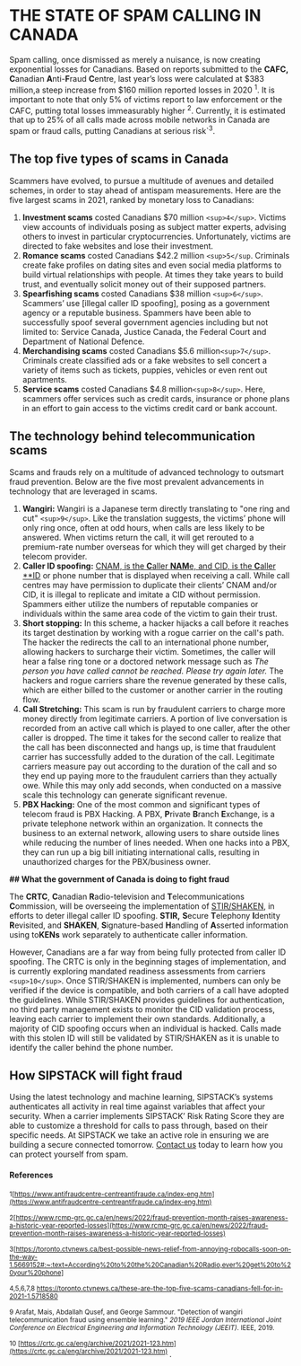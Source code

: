 # THE STATE OF SPAM CALLING IN CANADA
Spam calling, once dismissed as merely a nuisance, is now creating exponential losses for Canadians. Based on reports submitted to the **CAFC, C**anadian **A**nti-**F**raud **C**entre, last year’s loss were calculated at $383 million,a steep increase from $160 million reported losses in 2020 <sup>1</sup>. It is important to note that only 5% of victims report to law enforcement or the CAFC, putting total losses immeasurably higher <sup>2</sup>. Currently, it is estimated that up to 25% of all calls made across mobile networks in Canada are spam or fraud calls, putting Canadians at serious risk`<sup>3</sup>.

## The top five types of scams in Canada
Scammers have evolved, to pursue a multitude of avenues and detailed schemes, in order to stay ahead of antispam measurements. Here are the five largest scams in 2021, ranked by monetary loss to Canadians:

1.  **Investment scams** costed Canadians $70 million `<sup>4</sup>`. Victims view accounts of individuals posing as subject matter experts, advising others to invest in particular cryptocurrencies. Unfortunately, victims are directed to fake websites and lose their investment.
2.  **Romance scams** costed Canadians $42.2 million `<sup>5</sup`. Criminals create fake profiles on dating sites and even social media platforms to build virtual relationships with people. At times they take years to build trust, and eventually solicit money out of their supposed partners.
3.  **Spearfishing scams** costed Canadians $38 million `<sup>6</sup>`. Scammers’ use [illegal caller ID spoofing], posing as  a government agency or a reputable business. Spammers have been  able to successfully spoof several government agencies including but not limited to: Service Canada, Justice Canada, the Federal Court and Department of National Defence.
4.  **Merchandising scams** costed Canadians $5.6 million`<sup>7</sup>`. Criminals create classified ads or a fake websites to sell concert a variety of items such as tickets, puppies, vehicles or even rent out apartments.
5.  **Service scams** costed Canadians $4.8 million`<sup>8</sup>`. Here, scammers offer services such as credit cards, insurance or phone plans in an effort to gain access to the victims credit card or bank account.

## **The technology behind telecommunication scams**

Scams and frauds rely on a multitude of advanced technology to outsmart fraud prevention. Below are the five most prevalent advancements in technology that are leveraged in scams.

1.  **Wangiri:** Wangiri is a Japanese term directly translating to "one ring and cut" `<sup>9</sup>`. Like the translation suggests, the victims’ phone will only ring once, often at odd hours, when calls are less likely to be answered. When victims return the call, it will get rerouted to a premium-rate number overseas for which they will get charged by their telecom provider.
2.  **Caller ID spoofing:** [CNAM, is the **C**aller **NAM**e, and CID, is the **C**aller **ID](%5Bhttps://www.sipstack.com/resources/knowledge-base/general/what-is-cnam%5D)  or phone number that is displayed when receiving a call. While call centres may have permission to duplicate their clients’ CNAM and/or CID, it is illegal to replicate and imitate a CID without permission. Spammers either utilize the numbers of reputable companies or individuals within the same area code of the victim to gain their trust.
3.  **Short stopping:** In this scheme, a hacker hijacks a call before it reaches its target destination by working with a rogue carrier on the call's path. The hacker the redirects the call to an international phone number, allowing hackers to surcharge their victim. Sometimes, the caller will hear a false ring tone or a doctored network message such as _The person you have called cannot be reached. Please try again later._ The hackers and rogue carriers share the revenue generated by these calls, which are either billed to the customer or another carrier in the routing flow.
4.  **Call Stretching:** This scam is run by fraudulent carriers to charge more money directly from legitimate carriers. A portion of live conversation is recorded from an active call which is played to one caller, after the other caller is dropped. The time it takes for the second caller to realize that the call has been disconnected and hangs up, is time that fraudulent carrier has successfully added to the duration of the call. Legitimate carriers measure pay out according to the duration of the call and so they end up paying more to the fraudulent carriers than they actually owe. While this may only add seconds, when conducted on a massive scale this technology can generate significant revenue.
5.  **PBX Hacking:** One of the most common and significant types of telecom fraud is PBX Hacking. A PBX, **P**rivate **B**ranch **E**xchange, is a private telephone network within an organization. It connects the business to an external network, allowing users to share outside lines while reducing the number of lines needed. When one hacks into a PBX, they can run up a big bill initiating international calls, resulting in unauthorized charges for the PBX/business owner.

**## What the government of Canada is doing to fight fraud**

The **CRTC**, **C**anadian **R**adio-television and **T**elecommunications **C**ommission, will be overseeing the implementation of [STIR/SHAKEN](https://www.sipstack.com/resources/knowledge-base/regulatory/what-is-stir-shaken%5D), in efforts to deter illegal caller ID spoofing. **STIR,** **S**ecure **T**elephony **I**dentity **R**evisited, and **SHAKEN**, **S**ignature-based **H**andling of **A**sserted information using to**KENs** work separately to authenticate caller information.

However, Canadians are a far way from being fully protected from caller ID spoofing. The CRTC is only in the beginning stages of implementation, and is currently exploring mandated readiness assessments from carriers `<sup>10</sup>`. Once STIR/SHAKEN is implemented, numbers can only be verified if the device is compatible, and both carriers of a call have adopted the guidelines. While STIR/SHAKEN provides guidelines for authentication, no third party management exists to monitor the CID validation process, leaving each carrier to implement their own standards. Additionally, a majority of CID spoofing occurs when an individual is hacked. Calls made with this stolen ID will still be validated by STIR/SHAKEN as it is unable to identify the caller behind the phone number.

## **How SIPSTACK will fight fraud**

Using the latest technology and machine learning, SIPSTACK’s systems authenticates all activity in real time against variables that affect your security. When a carrier implements SIPSTACK’ Risk Rating Score they are able to customize a threshold for calls to pass through, based on their specific needs. At SIPSTACK we take an active role in ensuring we are building a secure connected tomorrow.  [Contact us](https://www.sipstack.com/contact/us) today to learn how you can protect yourself from spam. 


#### References

<sup>1[https://www.antifraudcentre-centreantifraude.ca/index-eng.htm](https://www.antifraudcentre-centreantifraude.ca/index-eng.htm)</sup>

<sup> 2[https://www.rcmp-grc.gc.ca/en/news/2022/fraud-prevention-month-raises-awareness-a-historic-year-reported-losses](https://www.rcmp-grc.gc.ca/en/news/2022/fraud-prevention-month-raises-awareness-a-historic-year-reported-losses)</sup>

<sup>3[https://toronto.ctvnews.ca/best-possible-news-relief-from-annoying-robocalls-soon-on-the-way-1.5669152#:~:text=According%20to%20the%20Canadian%20Radio,ever%20get%20to%20your%20phone]</sup>

<sup>4,5,6,7,8 https://toronto.ctvnews.ca/these-are-the-top-five-scams-canadians-fell-for-in-2021-1.5718580</sup>

<sup>9 Arafat, Mais, Abdallah Qusef, and George Sammour. "Detection of wangiri telecommunication fraud using ensemble learning." _2019 IEEE Jordan International Joint Conference on Electrical Engineering and Information Technology (JEEIT)_. IEEE, 2019.</sup>

<sup>10 [https://crtc.gc.ca/eng/archive/2021/2021-123.htm](https://crtc.gc.ca/eng/archive/2021/2021-123.htm) </sup>.


